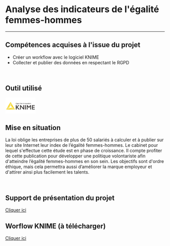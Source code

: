 # Analyse des indicateurs de l'égalité femmes-hommes
---

## Compétences acquises à l'issue du projet
* Créer un workflow avec le logiciel KNIME
* Collecter et publier des données en respectant le RGPD

<br>

## Outil utilisé
<img src="https://github.com/StephaneBertrand34/KNIME_-_Analyse_des_indicateurs_de-l-galite_femmes_-_hommes/blob/main/img/knime-og-knime-logo-300x157.jpg" title="Python"  alt="Python" height="50"/>

<br>

## Mise en situation
La loi oblige les entreprises de plus de 50 salariés à calculer et à publier sur leur site Internet leur index de l’égalité femmes-hommes.
Le cabinet pour lequel s'effectue cette étude est en phase de croissance. Il compte profiter de cette publication pour développer une politique volontariste afin d'atteindre l’égalité femmes-hommes en son sein. Les objectifs sont d'ordre éthique, mais cela permettra aussi d’améliorer la marque employeur et d'attirer ainsi plus facilement les talents.

<br>

## Support de présentation du projet
<a href="https://github.com/StephaneBertrand34/KNIME_-_Analyse_des_indicateurs_de-l-galite_femmes_-_hommes/blob/main/Bertrand_St%C3%A9phane_3_pr%C3%A9sentation_pdf_042022.pdf" title="Présentation.pdf">Cliquer ici</a>

## Worflow KNIME (à télécharger)
<a href="https://github.com/StephaneBertrand34/KNIME_-_Analyse_des_indicateurs_de-l-galite_femmes_-_hommes/blob/main/Bertrand_St%C3%A9phane_1_workflow_KNIME_042022.knwf" title="Lien de téléchargement">Cliquer ici</a>

